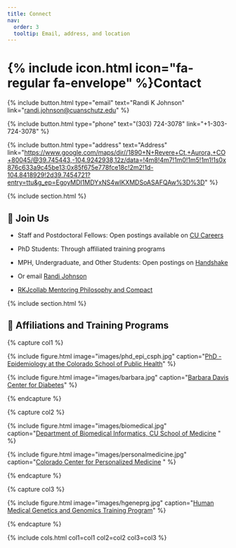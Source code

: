 ```yaml
---
title: Connect
nav:
  order: 3
  tooltip: Email, address, and location
---
```


# {% include icon.html icon="fa-regular fa-envelope" %}Contact

{%
  include button.html
  type="email"
  text="Randi K Johnson"
  link="randi.johnson@cuanschutz.edu"
%}

{%
  include button.html
  type="phone"
  text="(303) 724-3078"
  link="+1-303-724-3078"
%}

{%
  include button.html
  type="address"
  text="Address"
  link="https://www.google.com/maps/dir//1890+N+Revere+Ct,+Aurora,+CO+80045/@39.745443,-104.9242938,12z/data=!4m8!4m7!1m0!1m5!1m1!1s0x876c633a9c45be13:0x85f675e778fce18c!2m2!1d-104.8418929!2d39.7454721?entry=ttu&g_ep=EgoyMDI1MDYxNS4wIKXMDSoASAFQAw%3D%3D"
%}

{% include section.html %}

## 👩 Join Us

- Staff and Postdoctoral Fellows: Open postings available on [CU Careers](https://www.cu.edu/cu-careers/anschutz-medical-campus)

- PhD Students: Through affiliated training programs

- MPH, Undergraduate, and Other Students: Open postings on [Handshake](https://app.joinhandshake.com/login)

- Or email [Randi Johnson](mailto:randi.johnson@cuanschutz.edu)

- [RKJcollab Mentoring Philosophy and Compact](https://olucdenver-my.sharepoint.com/personal/randi_johnson_cuanschutz_edu/_layouts/15/onedrive.aspx?id=%2Fpersonal%2Frandi%5Fjohnson%5Fcuanschutz%5Fedu%2FDocuments%2FLaboratory%2FRKJcollab%20Mentoring%20Philosophy%20and%20Compact%2Epdf&parent=%2Fpersonal%2Frandi%5Fjohnson%5Fcuanschutz%5Fedu%2FDocuments%2FLaboratory)


{% include section.html %}

## 🧬 Affiliations and Training Programs 

{% capture col1 %}

{%
  include figure.html
  image="images/phd_epi_csph.jpg"
  caption="[PhD - Epidemiology at the Colorado School of Public Health](https://coloradosph.cuanschutz.edu/education/degrees-and-programs/doctor-of-philosophy/phd-in-epidemiology)"
%}

{%
  include figure.html
  image="images/barbara.jpg"
  caption="[Barbara Davis Center for Diabetes](https://medschool.cuanschutz.edu/barbara-davis-center-for-diabetes)"
%}

{% endcapture %}

{% capture col2 %}

{%
  include figure.html
  image="images/biomedical.jpg"
  caption="[Department of Biomedical Informatics, CU School of Medicine](https://medschool.cuanschutz.edu/dbmi) "
%}

{%
  include figure.html
  image="images/personalmedicine.jpg"
  caption="[Colorado Center for Personalized Medicine](https://medschool.cuanschutz.edu/ccpm) "
%}

{% endcapture %}

{% capture col3 %}

{%
  include figure.html
  image="images/hgeneprg.jpg"
  caption="[Human Medical Genetics and Genomics Training Program](https://www.cuanschutz.edu/graduate-programs/human-medical-genetics-and-genomics/home)"
%}


{% endcapture %}

{% include cols.html col1=col1 col2=col2 col3=col3 %}

